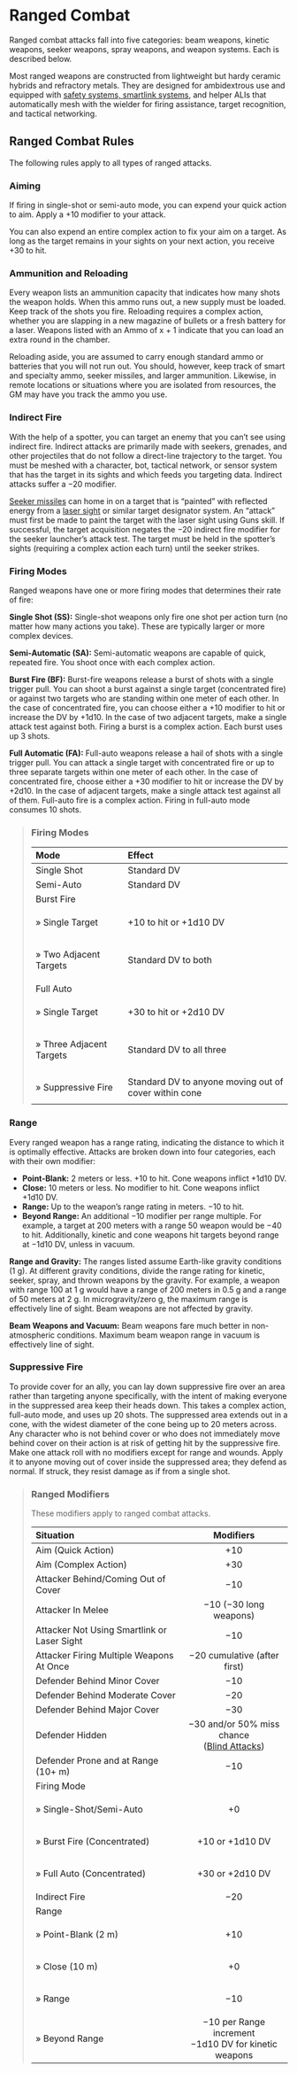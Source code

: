 # Ranged Combat

Ranged combat attacks fall into five categories: beam weapons, kinetic weapons, seeker weapons, spray weapons, and weapon systems. Each is described below.

Most ranged weapons are constructed from lightweight but hardy ceramic hybrids and refractory metals. They are designed for ambidextrous use and equipped with [safety systems, smartlink systems](13-weapon-accessories.md), and helper ALIs that automatically mesh with the wielder for firing assistance, target recognition, and tactical networking.

## Ranged Combat Rules

The following rules apply to all types of ranged attacks.

<!--sort-->

### Aiming

If firing in single-shot or semi-auto mode, you can expend your quick action to aim. Apply a +10 modifier to your attack.

You can also expend an entire complex action to fix your aim on a target. As long as the target remains in your sights on your next action, you receive +30 to hit.

### Ammunition and Reloading

Every weapon lists an ammunition capacity that indicates how many shots the weapon holds. When this ammo runs out, a new supply must be loaded. Keep track of the shots you fire. Reloading requires a complex action, whether you are slapping in a new magazine of bullets or a fresh battery for a laser. Weapons listed with an Ammo of x + 1 indicate that you can load an extra round in the chamber.

Reloading aside, you are assumed to carry enough standard ammo or batteries that you will not run out. You should, however, keep track of smart and specialty ammo, seeker missiles, and larger ammunition. Likewise, in remote locations or situations where you are isolated from resources, the GM may have you track the ammo you use.

### Indirect Fire

With the help of a spotter, you can target an enemy that you can’t see using indirect fire. Indirect attacks are primarily made with seekers, grenades, and other projectiles that do not follow a direct-line trajectory to the target. You must be meshed with a character, bot, tactical network, or sensor system that has the target in its sights and which feeds you targeting data. Indirect attacks suffer a −20 modifier.

[Seeker missiles](10-seeker-weapons-and-grenades.md) can home in on a target that is “painted” with reflected energy from a [laser sight](13-weapon-accessories.md) or similar target designator system. An “attack” must first be made to paint the target with the laser sight using Guns skill. If successful, the target acquisition negates the −20 indirect fire modifier for the seeker launcher’s attack test. The target must be held in the spotter’s sights (requiring a complex action each turn) until the seeker strikes.

### Firing Modes

Ranged weapons have one or more firing modes that determines their rate of fire:

**Single Shot (SS):** Single-shot weapons only fire one shot per action turn (no matter how many actions you take). These are typically larger or more complex devices.

**Semi-Automatic (SA):** Semi-automatic weapons are capable of quick, repeated fire. You shoot once with each complex action.

**Burst Fire (BF):** Burst-fire weapons release a burst of shots with a single trigger pull. You can shoot a burst against a single target (concentrated fire) or against two targets who are standing within one meter of each other. In the case of concentrated fire, you can choose either a +10 modifier to hit or increase the DV by +1d10. In the case of two adjacent targets, make a single attack test against both. Firing a burst is a complex action. Each burst uses up 3 shots.

**Full Automatic (FA):** Full-auto weapons release a hail of shots with a single trigger pull. You can attack a single target with concentrated fire or up to three separate targets within one meter of each other. In the case of concentrated fire, choose either a +30 modifier to hit or increase the DV by +2d10. In the case of adjacent targets, make a single attack test against all of them. Full-auto fire is a complex action. Firing in full-auto mode consumes 10 shots.

<blockquote class="table">

<!--sort-union-->

### Firing Modes

| Mode                                           | Effect                                                |
| :--------------------------------------------- | :---------------------------------------------------- |
| Single Shot                                    | Standard DV                                           |
| Semi-Auto                                      | Standard DV                                           |
| Burst Fire                                     |                                                       |
| <p class="indent">» Single Target</p>          | +10 to hit or +1d10&nbsp;DV                           |
| <p class="indent">» Two Adjacent Targets</p>   | Standard DV to both                                   |
| Full Auto                                      |                                                       |
| <p class="indent">» Single Target</p>          | +30 to hit or +2d10&nbsp;DV                           |
| <p class="indent">» Three Adjacent Targets</p> | Standard DV to all three                              |
| <p class="indent">» Suppressive Fire</p>       | Standard DV to anyone moving out of cover within cone |

</blockquote>

### Range

Every ranged weapon has a range rating, indicating the distance to which it is optimally effective. Attacks are broken down into four categories, each with their own modifier:

- **Point-Blank:** 2 meters or less. +10 to hit. Cone weapons inflict +1d10&nbsp;DV.
- **Close:** 10 meters or less. No modifier to hit. Cone weapons inflict +1d10&nbsp;DV.
- **Range:** Up to the weapon’s range rating in meters. −10 to hit.
- **Beyond Range:** An additional −10 modifier per range multiple. For example, a target at 200 meters with a range 50 weapon would be −40 to hit. Additionally, kinetic and cone weapons hit targets beyond range at −1d10&nbsp;DV, unless in vacuum.

**Range and Gravity:** The ranges listed assume Earth-like gravity conditions (1&nbsp;g). At different gravity conditions, divide the range rating for kinetic, seeker, spray, and thrown weapons by the gravity. For example, a weapon with range 100 at 1&nbsp;g would have a range of 200 meters in 0.5&nbsp;g and a range of 50 meters at 2&nbsp;g. In microgravity/zero g, the maximum range is effectively line of sight. Beam weapons are not affected by gravity.

**Beam Weapons and Vacuum:** Beam weapons fare much better in non-atmospheric conditions. Maximum beam weapon range in vacuum is effectively line of sight.

### Suppressive Fire

To provide cover for an ally, you can lay down suppressive fire over an area rather than targeting anyone specifically, with the intent of making everyone in the suppressed area keep their heads down. This takes a complex action, full-auto mode, and uses up 20 shots. The suppressed area extends out in a cone, with the widest diameter of the cone being up to 20 meters across. Any character who is not behind cover or who does not immediately move behind cover on their action is at risk of getting hit by the suppressive fire. Make one attack roll with no modifiers except for range and wounds. Apply it to anyone moving out of cover inside the suppressed area; they defend as normal. If struck, they resist damage as if from a single shot.

<!--sort-end-->

<blockquote class="table">

### Ranged Modifiers

These modifiers apply to ranged combat attacks.

<!--sort-->

| Situation                                                          |                                      Modifiers                                       |
| :----------------------------------------------------------------- | :----------------------------------------------------------------------------------: |
| Aim (Quick Action)                                                 |                                         +10                                          |
| <!--sort-union-->Aim (Complex Action)                              |                                         +30                                          |
| Attacker Behind/Coming Out of Cover                                |                                         −10                                          |
| Attacker In Melee                                                  |                                −10 (−30 long weapons)                                |
| Attacker Not Using Smartlink or Laser Sight                        |                                         −10                                          |
| Attacker Firing Multiple Weapons At Once                           |                             −20 cumulative (after first)                             |
| Defender Behind Minor Cover                                        |                                         −10                                          |
| <!--sort-union-->Defender Behind Moderate Cover                    |                                         −20                                          |
| <!--sort-union-->Defender Behind Major Cover                       |                                         −30                                          |
| Defender Hidden                                                    | −30 and/or 50% miss chance<br>([Blind Attacks](15-special-attacks.md#blind-attacks)) |
| Defender Prone and at Range (10+ m)                                |                                         −10                                          |
| Firing Mode                                                        |                                                                                      |
| <!--sort-union--><p class="indent">» Single-Shot/Semi-Auto</p>     |                                          +0                                          |
| <!--sort-union--><p class="indent">» Burst Fire (Concentrated)</p> |                                 +10 or +1d10&nbsp;DV                                 |
| <!--sort-union--><p class="indent">» Full Auto (Concentrated)</p>  |                                 +30 or +2d10&nbsp;DV                                 |
| Indirect Fire                                                      |                                         −20                                          |
| Range                                                              |                                                                                      |
| <!--sort-union--><p class="indent">» Point-Blank (2&nbsp;m)</p>    |                                         +10                                          |
| <!--sort-union--><p class="indent">» Close (10&nbsp;m)</p>         |                                          +0                                          |
| <!--sort-union--><p class="indent">» Range</p>                     |                                         −10                                          |
| <!--sort-union--><p class="indent">» Beyond Range</p>              |             −10 per Range increment<br>−1d10&nbsp;DV for kinetic weapons             |

</blockquote>
